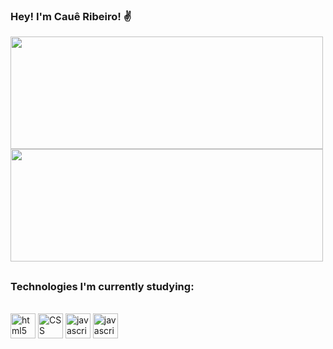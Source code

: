 
### Hey! I'm Cauê Ribeiro! ✌️
<div>
<img height= 180em width= 500em src= "https://github-readme-stats.vercel.app/api?username=Caue-Ribeiro&show_icons=true&theme=great-gatsby"/>
<img height= 180em width= 500em src= "https://github-readme-stats.vercel.app/api/top-langs/?username=Caue-Ribeiro&layout=compact&langs_count=16&theme=great-gatsby"/>
<div/>

##
### Technologies I'm currently studying:  
<div style= display: inline_block><br/>
<img align= center alt="html5" width= 40 src="https://cdn.jsdelivr.net/gh/devicons/devicon/icons/html5/html5-original.svg" />
<img align= center alt="CSS" width= 40 src="https://cdn.jsdelivr.net/gh/devicons/devicon/icons/css3/css3-original.svg" />
<img align= center alt="javascript" width= 40 src="https://cdn.jsdelivr.net/gh/devicons/devicon/icons/javascript/javascript-plain.svg" />
<img align= center alt="javascript" width= 40 src="https://cdn.jsdelivr.net/gh/devicons/devicon/icons/react/react-original.svg" />
</div>
  

